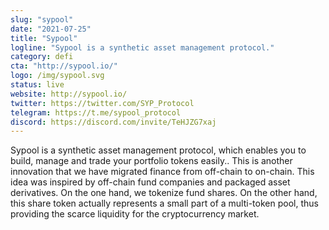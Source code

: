 ```yaml
---
slug: "sypool"
date: "2021-07-25"
title: "Sypool"
logline: "Sypool is a synthetic asset management protocol."
category: defi
cta: "http://sypool.io/"
logo: /img/sypool.svg
status: live
website: http://sypool.io/	
twitter: https://twitter.com/SYP_Protocol
telegram: https://t.me/sypool_protocol	
discord: https://discord.com/invite/TeHJZG7xaj
---
```


Sypool is a synthetic asset management protocol, which enables you to build, manage and trade your portfolio tokens easily.. This is another innovation that we have migrated finance from off-chain to on-chain. This idea was inspired by off-chain fund companies and packaged asset derivatives. On the one hand, we tokenize fund shares. On the other hand, this share token actually represents a small part of a multi-token pool, thus providing the scarce liquidity for the cryptocurrency market.